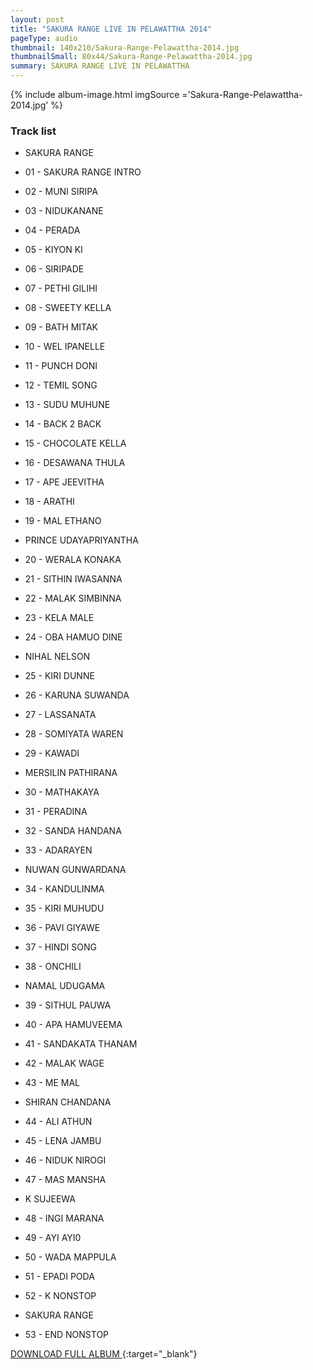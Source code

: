 ```yaml
---
layout: post
title: "SAKURA RANGE LIVE IN PELAWATTHA 2014"
pageType: audio
thumbnail: 140x210/Sakura-Range-Pelawattha-2014.jpg
thumbnailSmall: 80x44/Sakura-Range-Pelawattha-2014.jpg
summary: SAKURA RANGE LIVE IN PELAWATTHA
---
```


<div class="ab-player" data-boourl="https://audioboom.com/publishing/playlist/v3?autoplay=false&boo_content_type=playlist&data_for_content_type=1275903&image_option=small&link_color=%2358d1eb&player_theme=light&show_title=true&src=https%3A%2F%2Fapi.audioboom.com%2Fplaylists%2F1275903-sakura-range-live-in-pelawattha-2014" data-boowidth="100%" data-maxheight="285" data-iframestyle="background-color:transparent; display:block; min-width:300px; max-width:700px;" style="background-color:transparent;"></div><script type="text/javascript">(function() { var po = document.createElement("script"); po.type = "text/javascript"; po.async = true; po.src = "https://d15mj6e6qmt1na.cloudfront.net/cdn/embed.js"; var s = document.getElementsByTagName("script")[0]; s.parentNode.insertBefore(po, s); })();</script>
{% include album-image.html imgSource ='Sakura-Range-Pelawattha-2014.jpg' %}

### Track list 

- SAKURA RANGE

- 01 - SAKURA RANGE INTRO 
- 02 - MUNI SIRIPA  
- 03 - NIDUKANANE 
- 04 - PERADA 
- 05 - KIYON KI  
- 06 - SIRIPADE 
- 07 - PETHI GILIHI  
- 08 - SWEETY KELLA 
- 09 - BATH MITAK  
- 10 - WEL IPANELLE  
- 11 - PUNCH DONI 
- 12 - TEMIL SONG 
- 13 - SUDU MUHUNE  
- 14 - BACK 2 BACK  
- 15 - CHOCOLATE KELLA 
- 16 - DESAWANA THULA 
- 17 - APE JEEVITHA  
- 18 - ARATHI 
- 19 - MAL ETHANO  

- PRINCE UDAYAPRIYANTHA

- 20 - WERALA KONAKA  
- 21 - SITHIN IWASANNA 
- 22 - MALAK SIMBINNA  
- 23 - KELA MALE  
- 24 - OBA HAMUO DINE 

- NIHAL NELSON

- 25 - KIRI DUNNE 
- 26 - KARUNA SUWANDA  
- 27 - LASSANATA  
- 28 - SOMIYATA WAREN 
- 29 - KAWADI  

- MERSILIN PATHIRANA

- 30 - MATHAKAYA 
- 31 - PERADINA 
- 32 - SANDA HANDANA 
- 33 - ADARAYEN 

- NUWAN GUNWARDANA

- 34 - KANDULINMA  
- 35 - KIRI MUHUDU 
- 36 - PAVI GIYAWE 
- 37 - HINDI SONG  
- 38 - ONCHILI 

- NAMAL UDUGAMA

- 39 - SITHUL PAUWA  
- 40 - APA HAMUVEEMA 
- 41 - SANDAKATA THANAM 
- 42 - MALAK WAGE 
- 43 - ME MAL 

- SHIRAN CHANDANA

- 44 - ALI ATHUN 
- 45 - LENA JAMBU 
- 46 - NIDUK NIROGI 
- 47 - MAS MANSHA 

- K SUJEEWA

- 48 - INGI MARANA  
- 49 - AYI AYI0 
- 50 - WADA MAPPULA  
- 51 - EPADI PODA  
- 52 - K NONSTOP

- SAKURA RANGE

- 53 - END NONSTOP 

[DOWNLOAD FULL ALBUM ](http://www.mediafire.com/download/cavhb8iysvf6o5b/SAKURA_RANGE_LIVE_IN_PELAWATTHA_2014.rar){:target="_blank"}
